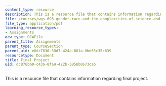 ```yaml
---
content_type: resource
description: This is a resource file that contains information regarding final project.
file: /courses/wgs-693-gender-race-and-the-complexities-of-science-and-technology-a-problem-based-learning-experiment-spring-2009/dc878bb0c4368fa9422b5858b0673cab_MITWGS_693S09_assn07.pdf
file_type: application/pdf
learning_resource_types:
- Assignments
ocw_type: OCWFile
parent_title: Assignments
parent_type: CourseSection
parent_uid: e8dc7630-38d7-424a-881a-0be53c35c639
resourcetype: Document
title: Final Project
uid: dc878bb0-c436-8fa9-422b-5858b0673cab
---
```

This is a resource file that contains information regarding final project.

